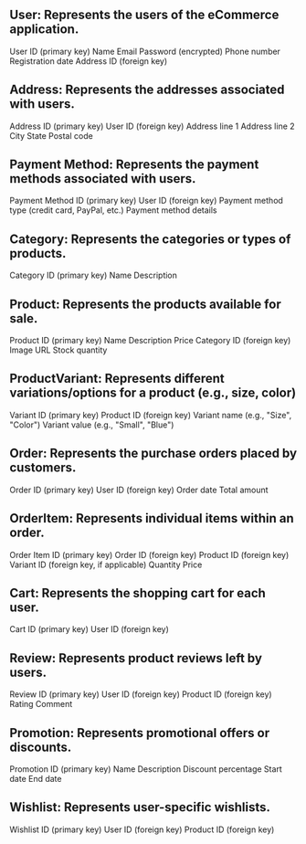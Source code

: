 ## User: Represents the users of the eCommerce application.

User ID (primary key)
Name
Email
Password (encrypted)
Phone number
Registration date
Address ID (foreign key)

## Address: Represents the addresses associated with users.

Address ID (primary key)
User ID (foreign key)
Address line 1
Address line 2
City
State
Postal code

## Payment Method: Represents the payment methods associated with users.

Payment Method ID (primary key)
User ID (foreign key)
Payment method type (credit card, PayPal, etc.)
Payment method details

## Category: Represents the categories or types of products.

Category ID (primary key)
Name
Description

## Product: Represents the products available for sale.

Product ID (primary key)
Name
Description
Price
Category ID (foreign key)
Image URL
Stock quantity

## ProductVariant: Represents different variations/options for a product (e.g., size, color)

Variant ID (primary key)
Product ID (foreign key)
Variant name (e.g., "Size", "Color")
Variant value (e.g., "Small", "Blue")

## Order: Represents the purchase orders placed by customers.

Order ID (primary key)
User ID (foreign key)
Order date
Total amount

## OrderItem: Represents individual items within an order.

Order Item ID (primary key)
Order ID (foreign key)
Product ID (foreign key)
Variant ID (foreign key, if applicable)
Quantity
Price

## Cart: Represents the shopping cart for each user.

Cart ID (primary key)
User ID (foreign key)

## Review: Represents product reviews left by users.

Review ID (primary key)
User ID (foreign key)
Product ID (foreign key)
Rating
Comment

## Promotion: Represents promotional offers or discounts.

Promotion ID (primary key)
Name
Description
Discount percentage
Start date
End date

## Wishlist: Represents user-specific wishlists.

Wishlist ID (primary key)
User ID (foreign key)
Product ID (foreign key)
